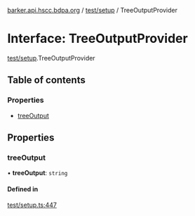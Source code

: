 [barker.api.hscc.bdpa.org][1] / [test/setup][2] / TreeOutputProvider

# Interface: TreeOutputProvider

[test/setup][2].TreeOutputProvider

## Table of contents

### Properties

- [treeOutput][3]

## Properties

### treeOutput

• **treeOutput**: `string`

#### Defined in

[test/setup.ts:447][4]

[1]: ../README.md
[2]: ../modules/test_setup.md
[3]: test_setup.treeoutputprovider.md#treeoutput
[4]:
  https://github.com/nhscc/barker.api.hscc.bdpa.org/blob/86fb7f5/test/setup.ts#L447
